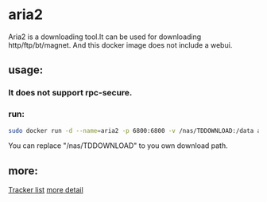 # aria2
Aria2 is a downloading tool.It can be used for downloading http/ftp/bt/magnet. And this docker image does not include a webui.

## usage:
### It does not support rpc-secure.
### run:
```bash
sudo docker run -d --name=aria2 -p 6800:6800 -v /nas/TDDOWNLOAD:/data aria2:latest
```
You can replace "/nas/TDDOWNLOAD" to you own download path.


## more:
[Tracker list](https://github.com/ngosang/trackerslist/raw/master/trackers_all.txt)
[more detail](https://github.com/w01230/aria2) 
